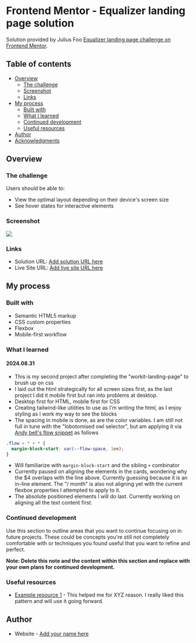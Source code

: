 # Frontend Mentor - Equalizer landing page solution

Solution provided by Julius Foo [Equalizer landing page challenge on Frontend Mentor](https://www.frontendmentor.io/challenges/equalizer-landing-page-7VJ4gp3DE).
## Table of contents

- [Overview](#overview)
  - [The challenge](#the-challenge)
  - [Screenshot](#screenshot)
  - [Links](#links)
- [My process](#my-process)
  - [Built with](#built-with)
  - [What I learned](#what-i-learned)
  - [Continued development](#continued-development)
  - [Useful resources](#useful-resources)
- [Author](#author)
- [Acknowledgments](#acknowledgments)

## Overview

### The challenge

Users should be able to:

- View the optimal layout depending on their device's screen size
- See hover states for interactive elements

### Screenshot

![](./screenshot.jpg)

### Links

- Solution URL: [Add solution URL here](https://your-solution-url.com)
- Live Site URL: [Add live site URL here](https://your-live-site-url.com)

## My process

### Built with

- Semantic HTML5 markup
- CSS custom properties
- Flexbox
- Mobile-first workflow

### What I learned

#### 2024.08.31
- This is my second project after completing the "workit-landing-page" to brush up on css
- I laid out the html strategically for all screen sizes first, as the last project I did it mobile first but ran into problems at desktop.
- Desktop first for HTML, mobile first for CSS
- Creating tailwind-like utilities to use as I'm writing the html, as I enjoy styling as I work my way to see the blocks
- The spacing in mobile is done, as are the color variables. I am still not full in tune with the "lobotomised owl selector", but am applying it via [Andy bell's flow snippet](https://piccalil.li/blog/my-favourite-3-lines-of-css/) as follows

```css
.flow > * + * {
  margin-block-start: var(--flow-space, 1em);
}
```

- Will familiarize with `margin-block-start` and the sibling `+` combinator
- Currently paused on aligning the elements in the cards, wondering why the $4 overlaps with the line above. Currently guessing because it is an in-line element. The "/ month" is also not aligning yet with the current flexbox properties I attempted to apply to it.
- The absolute positioned elements I will do last. Currently working on aligning all the text content first.


### Continued development

Use this section to outline areas that you want to continue focusing on in future projects. These could be concepts you're still not completely comfortable with or techniques you found useful that you want to refine and perfect.

**Note: Delete this note and the content within this section and replace with your own plans for continued development.**

### Useful resources

- [Example resource 1](https://www.example.com) - This helped me for XYZ reason. I really liked this pattern and will use it going forward.

## Author

- Website - [Add your name here](https://www.your-site.com)
